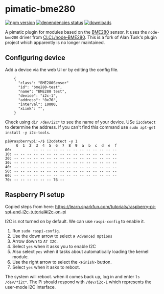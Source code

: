 # pimatic-bme280

[![npm version](https://badge.fury.io/js/pimatic-bme280.svg)](http://badge.fury.io/js/pimatic-bme280)
[![dependencies status](https://david-dm.org/atus/pimatic-bme280/status.svg)](https://david-dm.org/atus/pimatic-bme280)
[![downloads][downloads-image]][downloads-url]

[downloads-image]: https://img.shields.io/npm/dm/pimatic-bme280.svg?style=flat
[downloads-url]: https://npmjs.org/package/pimatic-bme280

A pimatic plugin for modules based on the [BME280](https://www.bosch-sensortec.com/bst/products/all_products/bme280) sensor. It uses the `node-bme280` driver from [CLCL/node-BME280](https://github.com/CLCL/node-BME280). This is a fork of Alan Tusk's plugin project which apparently is no longer maintained. 

## Configuring device

Add a device via the web UI or by editing the config file.

```
    {
      "class": "BME280Sensor"
      "id": "bme280-test",
      "name": "BME280 test",
      "device": "i2c-1",
      "address": "0x76",
      "interval": 10000,
      "xLink": "",
    }
```

Check using `dir /dev/i2c*` to see the name of your device. USe `i2cdetect` to determine the address. If you can't find this command use `sudo apt-get install -y i2c-tools`.

```
pi@raspberrypi:~/$ i2cdetect -y 1
     0  1  2  3  4  5  6  7  8  9  a  b  c  d  e  f
00:          -- -- -- -- -- -- -- -- -- -- -- -- --
10: -- -- -- -- -- -- -- -- -- -- -- -- -- -- -- --
20: -- -- -- -- -- -- -- -- -- -- -- -- -- -- -- --
30: -- -- -- -- -- -- -- -- -- -- -- -- -- -- -- --
40: -- -- -- -- -- -- -- -- -- -- -- -- -- -- -- --
50: -- -- -- -- -- -- -- -- -- -- -- -- -- -- -- --
60: -- -- -- -- -- -- -- -- -- -- -- -- -- -- -- --
70: -- -- -- -- -- -- 76 --
```

## Raspberry Pi setup
Copied steps from here: https://learn.sparkfun.com/tutorials/raspberry-pi-spi-and-i2c-tutorial#i2c-on-pi

I2C is not turned on by default. We can use `raspi-config` to enable it.

1. Run `sudo raspi-config`.
2. Use the down arrow to select `9 Advanced Options`
3. Arrow down to `A7 I2C`.
4. Select `yes` when it asks you to enable I2C
5. Also select `yes` when it tasks about automatically loading the kernel module.
6. Use the right arrow to select the `<Finish>` button.
7. Select `yes` when it asks to reboot.

The system will reboot. when it comes back up, log in and enter `ls /dev/*i2c*`.
The Pi should respond with `/dev/i2c-1` which represents the user-mode I2C interface.
